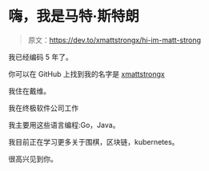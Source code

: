 # 嗨，我是马特·斯特朗

> 原文：<https://dev.to/xmattstrongx/hi-im-matt-strong>

我已经编码 5 年了。

你可以在 GitHub 上找到我的名字是 [xmattstrongx](https://github.com/xmattstrongx)

我住在戴维。

我在终极软件公司工作

我主要用这些语言编程:Go，Java。

我目前正在学习更多关于围棋，区块链，kubernetes。

很高兴见到你。